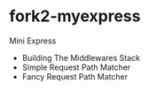 fork2-myexpress
===============

Mini Express

- Building The Middlewares Stack
- Simple Request Path Matcher
- Fancy Request Path Matcher